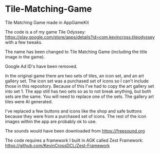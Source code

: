 # Tile-Matching-Game
 Tile Matching Game made in AppGameKit

The code is a of my game Tile Odyssey: https://play.google.com/store/apps/details?id=com.kevincross.tileodyssey with a few tweaks.

The name has been changed to Tile Matching Game (including the title image in the game).

Google Ad ID's have been removed.

In the original game there are two sets of tiles, an icon set, and an art gallery set. The icon set was a purchased set of icons so I can't include those in this repository. Because of this I've had to copy the art gallery set into set 1. The app still has two sets so as to not break anything, but both sets are the same. You will need to replace one of the sets. The gallery art tiles were AI generated.

I've replaced a few buttons and icons like the shop and safe buttons because they were from a purchased set of icons. The rest of the icon images within the app are probably ok to use.

The sounds would have been downloaded from https://freesound.org

The code requires a framework I built in AGK called Zest Framework: https://github.com/KevinCrossDCL/Zest-Framework
